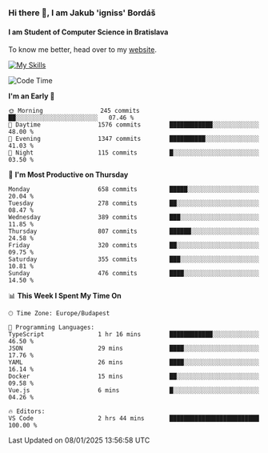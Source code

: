 ### Hi there 👋, I am Jakub 'igniss' Bordáš

#### I am Student of Computer Science in Bratislava
To know me better, head over to my [website](https://bordas.sk).

[![My Skills](https://skillicons.dev/icons?i=js,html,css,figma,svelte,java,kotlin,python,postgresql,typescript,nest,nodejs)](https://bordas.sk)


<!--START_SECTION:waka-->
![Code Time](http://img.shields.io/badge/Code%20Time-1%2C616%20hrs%2016%20mins-blue)

**I'm an Early 🐤** 

```text
🌞 Morning                245 commits         ██░░░░░░░░░░░░░░░░░░░░░░░   07.46 % 
🌆 Daytime                1576 commits        ████████████░░░░░░░░░░░░░   48.00 % 
🌃 Evening                1347 commits        ██████████░░░░░░░░░░░░░░░   41.03 % 
🌙 Night                  115 commits         █░░░░░░░░░░░░░░░░░░░░░░░░   03.50 % 
```
📅 **I'm Most Productive on Thursday** 

```text
Monday                   658 commits         █████░░░░░░░░░░░░░░░░░░░░   20.04 % 
Tuesday                  278 commits         ██░░░░░░░░░░░░░░░░░░░░░░░   08.47 % 
Wednesday                389 commits         ███░░░░░░░░░░░░░░░░░░░░░░   11.85 % 
Thursday                 807 commits         ██████░░░░░░░░░░░░░░░░░░░   24.58 % 
Friday                   320 commits         ██░░░░░░░░░░░░░░░░░░░░░░░   09.75 % 
Saturday                 355 commits         ███░░░░░░░░░░░░░░░░░░░░░░   10.81 % 
Sunday                   476 commits         ████░░░░░░░░░░░░░░░░░░░░░   14.50 % 
```


📊 **This Week I Spent My Time On** 

```text
🕑︎ Time Zone: Europe/Budapest

💬 Programming Languages: 
TypeScript               1 hr 16 mins        ████████████░░░░░░░░░░░░░   46.50 % 
JSON                     29 mins             ████░░░░░░░░░░░░░░░░░░░░░   17.76 % 
YAML                     26 mins             ████░░░░░░░░░░░░░░░░░░░░░   16.14 % 
Docker                   15 mins             ██░░░░░░░░░░░░░░░░░░░░░░░   09.58 % 
Vue.js                   6 mins              █░░░░░░░░░░░░░░░░░░░░░░░░   04.26 % 

🔥 Editors: 
VS Code                  2 hrs 44 mins       █████████████████████████   100.00 % 
```


 Last Updated on 08/01/2025 13:56:58 UTC
<!--END_SECTION:waka-->
